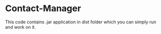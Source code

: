 # Contact-Manager
This code contains .jar application in dist folder which you can simply run and work on it.
